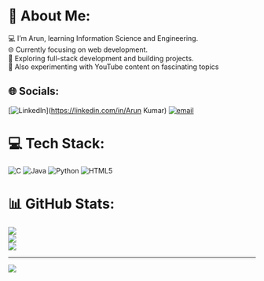 # 💫 About Me:
💻 I’m Arun, learning Information Science and Engineering.<br>🌐 Currently focusing on web development.<br>🚀 Exploring full-stack development and building projects.<br>🎥 Also experimenting with YouTube content on fascinating topics


## 🌐 Socials:
[![LinkedIn](https://img.shields.io/badge/LinkedIn-%230077B5.svg?logo=linkedin&logoColor=white)](https://linkedin.com/in/Arun Kumar) [![email](https://img.shields.io/badge/Email-D14836?logo=gmail&logoColor=white)](mailto:arun636302@gmail.com) 

# 💻 Tech Stack:
![C](https://img.shields.io/badge/c-%2300599C.svg?style=flat-square&logo=c&logoColor=white) ![Java](https://img.shields.io/badge/java-%23ED8B00.svg?style=flat-square&logo=openjdk&logoColor=white) ![Python](https://img.shields.io/badge/python-3670A0?style=flat-square&logo=python&logoColor=ffdd54) ![HTML5](https://img.shields.io/badge/html5-%23E34F26.svg?style=flat-square&logo=html5&logoColor=white)
# 📊 GitHub Stats:
![](https://github-readme-stats.vercel.app/api?username=arunkumar-6&theme=vue-dark&hide_border=false&include_all_commits=false&count_private=false)<br/>
![](https://nirzak-streak-stats.vercel.app/?user=arunkumar-6&theme=vue-dark&hide_border=false)<br/>
![](https://github-readme-stats.vercel.app/api/top-langs/?username=arunkumar-6&theme=vue-dark&hide_border=false&include_all_commits=false&count_private=false&layout=compact)

---
[![](https://visitcount.itsvg.in/api?id=arunkumar-6&icon=0&color=1)](https://visitcount.itsvg.in)

<!-- Proudly created with GPRM ( https://gprm.itsvg.in ) -->
